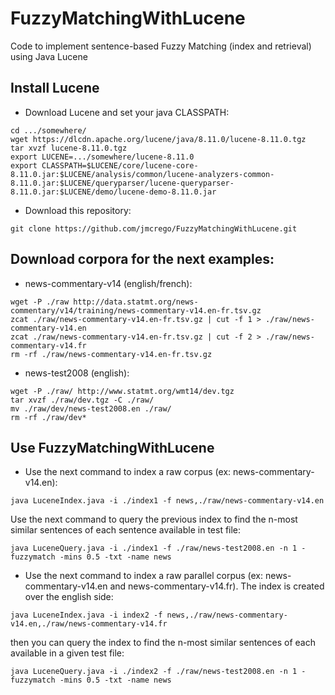 # FuzzyMatchingWithLucene
Code to implement sentence-based Fuzzy Matching (index and retrieval) using Java Lucene

## Install Lucene
* Download Lucene and set your java CLASSPATH:
```
cd .../somewhere/
wget https://dlcdn.apache.org/lucene/java/8.11.0/lucene-8.11.0.tgz
tar xvzf lucene-8.11.0.tgz
export LUCENE=.../somewhere/lucene-8.11.0
export CLASSPATH=$LUCENE/core/lucene-core-8.11.0.jar:$LUCENE/analysis/common/lucene-analyzers-common-8.11.0.jar:$LUCENE/queryparser/lucene-queryparser-8.11.0.jar:$LUCENE/demo/lucene-demo-8.11.0.jar
```
* Download this repository:
```
git clone https://github.com/jmcrego/FuzzyMatchingWithLucene.git
```

## Download corpora for the next examples:
* news-commentary-v14 (english/french):
```
wget -P ./raw http://data.statmt.org/news-commentary/v14/training/news-commentary-v14.en-fr.tsv.gz
zcat ./raw/news-commentary-v14.en-fr.tsv.gz | cut -f 1 > ./raw/news-commentary-v14.en
zcat ./raw/news-commentary-v14.en-fr.tsv.gz | cut -f 2 > ./raw/news-commentary-v14.fr
rm -rf ./raw/news-commentary-v14.en-fr.tsv.gz
```
* news-test2008 (english):
```
wget -P ./raw/ http://www.statmt.org/wmt14/dev.tgz
tar xvzf ./raw/dev.tgz -C ./raw/
mv ./raw/dev/news-test2008.en ./raw/
rm -rf ./raw/dev*
```
## Use FuzzyMatchingWithLucene
* Use the next command to index a raw corpus (ex: news-commentary-v14.en):
```
java LuceneIndex.java -i ./index1 -f news,./raw/news-commentary-v14.en
```
Use the next command to query the previous index to find the n-most similar sentences of each sentence available in test file:
```
java LuceneQuery.java -i ./index1 -f ./raw/news-test2008.en -n 1 -fuzzymatch -mins 0.5 -txt -name news
```
* Use the next command to index a raw parallel corpus (ex: news-commentary-v14.en and news-commentary-v14.fr). The index is created over the english side:
```
java LuceneIndex.java -i index2 -f news,./raw/news-commentary-v14.en,./raw/news-commentary-v14.fr
```
then you can query the index to find the n-most similar sentences of each available in a given test file:
```
java LuceneQuery.java -i ./index2 -f ./raw/news-test2008.en -n 1 -fuzzymatch -mins 0.5 -txt -name news
```
